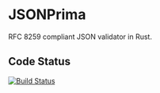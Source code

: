 # JSONPrima

RFC 8259 compliant JSON validator in Rust.

## Code Status
[![Build Status](https://travis-ci.org/jsonprima/jsonprima.svg?branch=master)](https://travis-ci.org/jsonprima/jsonprima)
